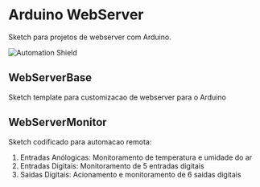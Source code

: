 # Arduino WebServer

Sketch para projetos de webserver com Arduino.

![Automation Shield](http://2.bp.blogspot.com/-vpelax3SbG0/TzmbquwE20I/AAAAAAAAAJM/MYi4NBYZEZE/s640/DSCF4515.JPG)

## WebServerBase
Sketch template para customizacao de webserver para o Arduino


## WebServerMonitor
Sketch codificado para automacao remota:
1. Entradas Anólogicas: Monitoramento de temperatura e umidade do ar
2. Entradas Digitais: Monitoramento de 5 entradas digitais
3. Saidas Digitais: Acionamento e monitoramento de 6 saidas digitais